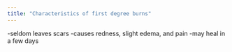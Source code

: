 ```yaml
---
title: "Characteristics of first degree burns"
---
```

-seldom leaves scars
-causes redness, slight edema, and pain
-may heal in a few days

